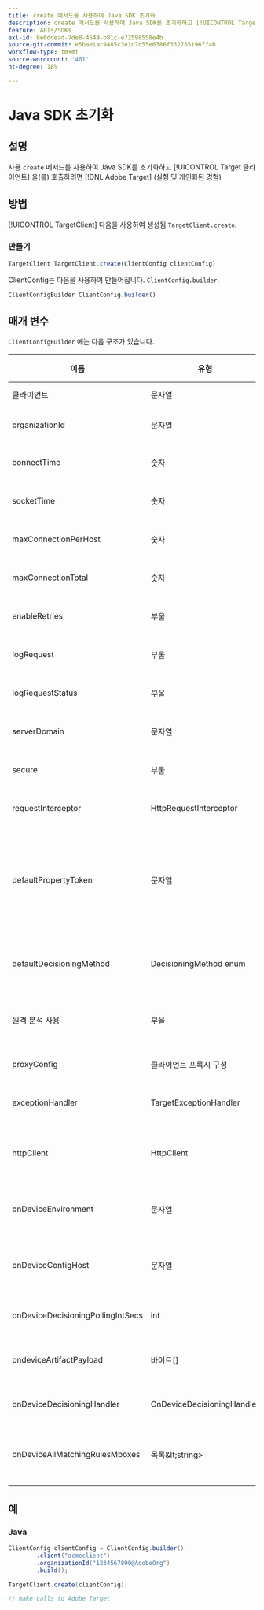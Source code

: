 ```yaml
---
title: create 메서드를 사용하여 Java SDK 초기화
description: create 메서드를 사용하여 Java SDK를 초기화하고 [!UICONTROL TargetClient] 을(를) 호출하려면 [!DNL Adobe Target] (실험 및 개인화된 경험)
feature: APIs/SDKs
exl-id: 0e0ddead-7de8-4549-b81c-e72598558e4b
source-git-commit: e5bae1ac9485c3e1d7c55e6386f332755196ffab
workflow-type: tm+mt
source-wordcount: '401'
ht-degree: 18%

---
```


# Java SDK 초기화

## 설명

사용 `create` 메서드를 사용하여 Java SDK를 초기화하고 [!UICONTROL Target 클라이언트] 을(를) 호출하려면 [!DNL Adobe Target] (실험 및 개인화된 경험)

## 방법

[!UICONTROL TargetClient] 다음을 사용하여 생성됨 `TargetClient.create`.

### 만들기

```javascript {line-numbers="true"}
TargetClient TargetClient.create(ClientConfig clientConfig)
```

ClientConfig는 다음을 사용하여 만들어집니다. `ClientConfig.builder`.

```javascript {line-numbers="true"}
ClientConfigBuilder ClientConfig.builder()
```

## 매개 변수

`ClientConfigBuilder` 에는 다음 구조가 있습니다.

| 이름 | 유형 | 필수 | 기본값 | 설명 |
| --- | --- | --- | --- | --- |
| 클라이언트 | 문자열 | 예 | 없음 | [!UICONTROL Target 클라이언트 Id] |
| organizationId | 문자열 | 예 | 없음 | [!UICONTROL Experience Cloud 조직 ID] |
| connectTime | 숫자 | 아니오 | 10000 | 모든 요청에 대한 연결 시간 제한(밀리초) |
| socketTime | 숫자 | 아니오 | 10000 | 모든 요청에 대한 소켓 시간 제한(밀리초) |
| maxConnectionPerHost | 숫자 | 아니오 | 100 | 최대 연결 수 [!DNL Target] 호스트 |
| maxConnectionTotal | 숫자 | 아니오 | 200 | 모든 연결을 포함한 최대 연결 수 [!DNL Target] 호스트 |
| enableRetries | 부울 | 아니오 | true | 소켓 시간 초과에 대한 자동 재시도(최대 4회) |
| logRequest | 부울 | 아니오 | false | 로그 [!DNL Target] 디버그의 요청 및 응답 |
| logRequestStatus | 부울 | 아니오 | false | 로그 [!DNL Target] 응답 시간, 상태 및 URL |
| serverDomain | 문자열 | 아니오 | `*client*.tt.omtrdc.net` | 기본 호스트 이름 무시 |
| secure | 부울 | 아니오 | true | HTTP 체계를 적용하도록 설정 해제 |
| requestInterceptor | HttpRequestInterceptor | 아니요 | Null | 사용자 지정 요청 인터셉터 추가 |
| defaultPropertyToken | 문자열 | 아니오 | 없음 | 다음에 대한 기본 속성 토큰을 설정합니다. `getOffers` 호출합니다. **온디바이스 의사 결정**, SDK는에 설정된 속성 토큰에 대한 적격 활동이 포함된 아티팩트만 다운로드합니다. `defaultPropertyToken` |
| defaultDecisioningMethod | DecisioningMethod enum | 아니요 | SERVER_SIDE | 온디바이스 의사 결정을 사용하려면 ON_DEVICE 또는 HYBRID로 설정해야 합니다. |
| 원격 분석 사용 | 부울 | 아니오 | true | 에 대한 요청 중에 고객이 추가 데이터 수집을 옵트아웃할 수 있음 [!DNL Target] 서버 |
| proxyConfig | 클라이언트 프록시 구성 | 아니요 | 없음 | 클라이언트가 자체 프록시 세부 정보를 제공할 수 있음 |
| exceptionHandler | TargetExceptionHandler | 아니요 | 없음 | 규칙 처리 중 사용자 지정 예외 처리를 구현하는 데 사용할 수 있습니다. |
| httpClient | HttpClient | 아니요 | 없음 | 사용자가 다음을 바꿀 수 있도록 허용 [!DNL Target] 사용자 지정 HTTP 클라이언트가 있는 HTTP 클라이언트 |
| onDeviceEnvironment | 문자열 | 아니오 | production | 스테이징과 같은 다른 온디바이스 환경을 지정하는 데 사용할 수 있습니다. |
| onDeviceConfigHost | 문자열 | 아니오 | `assets.adobetarget.com` | 온디바이스 의사 결정 아티팩트 파일을 다운로드하는 데 사용할 다른 호스트를 지정하는 데 사용할 수 있습니다. |
| onDeviceDecisioningPollingIntSecs | int | 아니요 | 300(5분) | 온디바이스 의사 결정 아티팩트 파일 가져오기 사이의 시간(초) |
| ondeviceArtifactPayload | 바이트[] | 아니요 | 없음 | 즉각적인 실행이 가능하도록 이전 아티팩트 페이로드와 함께 디바이스에서 의사 결정 제공 |
| onDeviceDecisioningHandler | OnDeviceDecisioningHandler | 아니요 | 없음 | 온디바이스 의사 결정 이벤트에 대한 콜백을 등록합니다. |
| onDeviceAllMatchingRulesMboxes | 목록\&lt;string> | 아니요 | 없음 | 사용자가 온디바이스 의사 결정 중에 일치하는 모든 규칙 콘텐츠가 반환되는 mbox를 지정할 수 있습니다. |

## 예

### Java

```java {line-numbers="true"}
ClientConfig clientConfig = ClientConfig.builder()
        .client("acmeclient")
        .organizationId("1234567890@AdobeOrg")
        .build();

TargetClient.create(clientConfig);

// make calls to Adobe Target
```
